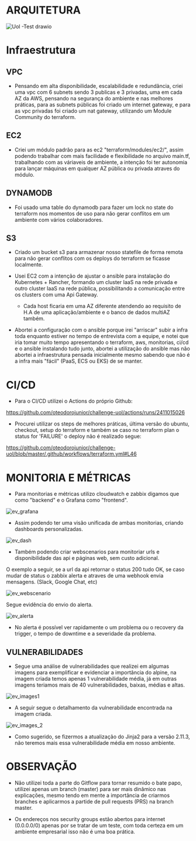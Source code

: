 # ARQUITETURA

![Uol -Test drawio](https://user-images.githubusercontent.com/105077314/171049097-c8d67f15-3b8e-4445-be53-33219c57af87.png)

# Infraestrutura

## VPC
- Pensando em alta disponibilidade, escalabilidade e redundância, criei uma vpc com 6 subnets sendo 3 publicas e 3 privadas, uma em cada AZ da AWS, pensando na segurança do ambiente e nas melhores práticas, para as subnets públicas foi criado um internet gateway, e para as vpc privadas foi criado um nat gateway, utilizando um Module Community do terraform.

## EC2
- Criei um módulo padrão para as ec2 "terraform/modules/ec2/", assim podendo trabalhar com mais facilidade e flexibilidade no arquivo main.tf, trabalhando com as váriaveis de ambiente, a intenção foi ter autonomia para lançar máquinas em qualquer AZ pública ou privada atraves do módulo.

## DYNAMODB
- Foi usado uma table do dynamodb para fazer um lock no state do terraform nos momentos de uso para não gerar conflitos em um ambiente com vários colaboradores.

## S3
- Criado um bucket s3 para armazenar nosso statefile de forma remota para não gerar conflitos com os deploys do terraform se ficasse localmente.

- Usei EC2 com a intenção de ajustar o ansible para instalação do Kubernetes + Rancher, formando um cluster IaaS na rede privada e outro cluster IaaS na rede pública, possibilitando a comunicação entre os clusters com uma Api Gateway.
  - Cada host ficaria em uma AZ diferente atendendo ao requisito de H.A de uma aplicação/ambiente e o banco de dados multiAZ também.
- Abortei a configuração com o ansible porque irei "arriscar" subir a infra toda enquanto estiver no tempo de entrevista com a equipe, e notei que iria tomar muito tempo apresentando o terraform, aws, monitorias, ci/cd e o ansible instalando tudo junto, abortei a utilização do ansible mas não abortei a infraestrutura pensada inicialmente mesmo sabendo que não é a infra mais "fácil" (PaaS, ECS ou EKS) de se manter.

# CI/CD
- Para o CI/CD utilizei o Actions do próprio Github:

 https://github.com/oteodorojunior/challenge-uol/actions/runs/2411015026

- Procurei utilizar os steps de melhores práticas, última versão do ubuntu, checkout, setup do terraform e também se caso no terraform plan o status for 'FAILURE' o deploy não é realizado segue:

https://github.com/oteodorojunior/challenge-uol/blob/master/.github/workflows/terraform.yml#L46

# MONITORIA E MÉTRICAS
- Para monitorias e métricas utilizo cloudwatch e zabbix digamos que como "backend" e o Grafana como "frontend".

![ev_grafana](https://user-images.githubusercontent.com/42479203/120553431-dd651280-c3ce-11eb-8d2c-9ba394c14a15.jpeg)

- Assim podendo ter uma visão unificada de ambas monitorias, criando dashboards personalizadas.

![ev_dash](https://user-images.githubusercontent.com/42479203/120553781-4ba9d500-c3cf-11eb-9ad9-defbf7cb22a8.jpeg)

- Também podendo criar webscenarios para monitoriar urls e disponibilidade das api e páginas web, sem custo adicional.

O exemplo a seguir, se a url da api retornar o status 200 tudo OK, se caso mudar de status o zabbix alerta e atraves de uma webhook envia mensagens. (Slack, Google Chat, etc)

![ev_webscenario](https://user-images.githubusercontent.com/42479203/120554083-b4914d00-c3cf-11eb-82c5-89e2eaa797e7.jpeg)

Segue evidência do envio do alerta.

![ev_alerta](https://user-images.githubusercontent.com/42479203/120554370-0a65f500-c3d0-11eb-8ecc-aab14d9c216d.jpeg)

- No alerta é possível ver rapidamente o um problema ou o recovery da trigger, o tempo de downtime e a severidade da problema.

## VULNERABILIDADES

- Segue uma análise de vulnerabilidades que realizei em algumas imagens para exemplificar e evidenciar a importância do alpine, na imagem criada temos apenas 1 vulnerabilidade média, já em outras imagens teriamos mais de 40 vulnerabilidades, baixas, médias e altas.

![ev_images1](https://user-images.githubusercontent.com/42479203/120828597-16b69300-c533-11eb-9378-4c9aa829704e.png)

- A seguir segue o detalhamento da vulnerabilidade encontrada na imagem criada.

![ev_images_2](https://user-images.githubusercontent.com/42479203/120828701-377ee880-c533-11eb-932d-41424cf25331.png)

- Como sugerido, se fizermos a atualização do Jinja2 para a versão 2.11.3, não teremos mais essa vulnerabilidade média em nosso ambiente.

# OBSERVAÇÃO
- Não utilizei toda a parte do Gitflow para tornar resumido o bate papo, utilizei apenas um branch (master) para ser mais dinâmico nas explicações, mesmo tendo em mente a importância de criarmos branches e aplicarmos a partide de pull requests (PRS) na branch master.

- Os endereços nos security groups estão abertos para internet (0.0.0.0/0) apenas por se tratar de um teste, com toda certeza em um ambiente empresarial isso não é uma boa prática.

